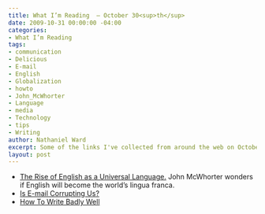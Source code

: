 ```yaml
---
title: What I’m Reading  — October 30<sup>th</sup>
date: 2009-10-31 00:00:00 -04:00
categories:
- What I’m Reading
tags:
- communication
- Delicious
- E-mail
- English
- Globalization
- howto
- John_McWhorter
- Language
- media
- Technology
- tips
- Writing
author: Nathaniel Ward
excerpt: Some of the links I've collected from around the web on October 30th
layout: post
---
```


  * [The Rise of English as a Universal Language.][1] John McWhorter wonders if English will become the world’s lingua franca.
  * [Is E-mail Corrupting Us?][2] 
  * [How To Write Badly Well][3]

 [1]: http://www.worldaffairsjournal.org/2009%20-%20Fall/full-McWhorter-Fall-2009.html
 [2]: http://www.nytimes.com/2009/10/25/books/review/Yagoda-t.html?_r=1&pagewanted=print
 [3]: http://writebadlywell.blogspot.com/